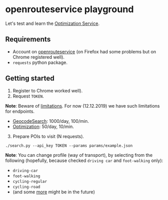 # openrouteservice playground

Let's test and learn the [Optimization Service](https://openrouteservice.org/dev/#/api-docs/optimization).

## Requirements

- Account on [openrouteservice](https://openrouteservice.org/dev/#/signup) (on Firefox had some problems but on Chrome registered well).
- `requests` python package.

## Getting started

1. Register to Chrome worked well).
2. Request `TOKEN`.

**Note**: Beware of [limitations](https://openrouteservice.org/plans/). For now (12.12.2019) we have such limitations for endpoints.

- [GeocodeSearch](https://openrouteservice.org/dev/#/api-docs/geocode/search/get): 1000/day, 100/min.
- [Optimization](https://openrouteservice.org/dev/#/api-docs/optimization): 50/day, 10/min.

3. Prepare POIs to visit (N requests).

```shell
./search.py --api_key TOKEN --params params/example.json
```

**Note**: You can change profile (way of transport), by selecting from the following (hopefully, because checked `driving car` and `foot-walking` only):

- `driving-car`
- `foot-walking`
- `cycling-regular`
- `cycling-road`
- (and some [more](https://github.com/GIScience/openrouteservice/wiki/Configuration-(app.config)#orsservicesroutingprofiles) might be in the future)
